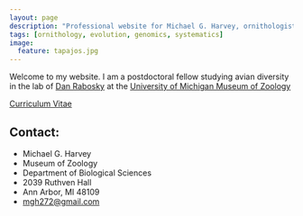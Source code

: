 ```yaml
---
layout: page
description: "Professional website for Michael G. Harvey, ornithologist and evolutionary biologist."
tags: [ornithology, evolution, genomics, systematics]
image:
  feature: tapajos.jpg
---
```


Welcome to my website. I am a postdoctoral fellow studying avian diversity in the lab of <a href="http://www-personal.umich.edu/~drabosky/Home.html" target="_blank">Dan Rabosky</a> at the <a href="http://www.lsa.umich.edu/ummz/" target="_blank">University of Michigan Museum of Zoology</a>

<div markdown="0"><a href="http://mgharvey.github.io/docs/Harvey_CV_6.26.16.pdf" class="btn">Curriculum Vitae</a></div>

## Contact:

* Michael G. Harvey
* Museum of Zoology
* Department of Biological Sciences
* 2039 Ruthven Hall
* Ann Arbor, MI 48109
* <a href="mailto:mharve9@lsu.edu" target="_blank">mgh272@gmail.com</a>
